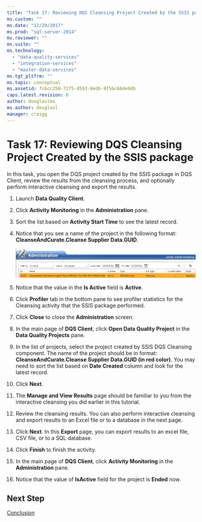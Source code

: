 ```yaml
---
title: "Task 17: Reviewing DQS Cleansing Project Created by the SSIS package | Microsoft Docs"
ms.custom: ""
ms.date: "12/29/2017"
ms.prod: "sql-server-2014"
ms.reviewer: ""
ms.suite: ""
ms.technology: 
  - "data-quality-services"
  - "integration-services"
  - "master-data-services"
ms.tgt_pltfrm: ""
ms.topic: conceptual
ms.assetid: fc6cc258-72f5-4593-8edb-9f5bc66de9db
caps.latest.revision: 6
author: douglaslms
ms.author: douglasl
manager: craigg
---
```

# Task 17: Reviewing DQS Cleansing Project Created by the SSIS package
  In this task, you open the DQS project created by the SSIS package in DQS Client, review the results from the cleansing process, and optionally perform interactive cleansing and export the results.  
  
1.  Launch **Data Quality Client**.  
  
2.  Click **Activity Monitoring** in the **Administration** pane.  
  
3.  Sort the list based on **Activity Start Time** to see the latest record.  
  
4.  Notice that you see a name of the project in the following format: **CleanseAndCurate.Cleanse Supplier Data.GUID**.  
  
     ![DQS Cleansing Project Created by SSIS Package](../../2014/tutorials/media/et-reviewingdqscpcreatedbythessispackage.jpg "DQS Cleansing Project Created by SSIS Package")  
  
5.  Notice that the value in the **Is Active** field is **Active**.  
  
6.  Click **Profiler** tab in the bottom pane to see profiler statistics for the Cleansing activity that the SSIS package performed.  
  
7.  Click **Close** to close the **Administration** screen.  
  
8.  In the main page of **DQS Client**, click **Open Data Quality Project** in the **Data Quality Projects** pane.  
  
9. In the list of projects, select the project created by SSIS DQS Cleansing component. The name of the project should be in format:  **CleanseAndCurate.Cleanse Supplier Data.GUID (in red color)**. You may need to sort the list based on **Date Created** column and look for the latest record.  
  
10. Click **Next**.  
  
11. The **Manage and View Results** page should be familiar to you from the interactive cleansing you did earlier in this tutorial.  
  
12. Review the cleansing results. You can also perform interactive cleansing and export results to an Excel file or to a database in the next page.  
  
13. Click **Next**. In this **Export** page, you can export results to an excel file, CSV file, or to a SQL database.  
  
14. Click **Finish** to finish the activity.  
  
15. In the main page of **DQS Client**, click **Activity Monitoring** in the **Administration** pane.  
  
16. Notice that the value of **IsActive** field for the project is **Ended** now.  
  
## Next Step  
 [Conclusion](../../2014/tutorials/conclusion.md)  
  
  
